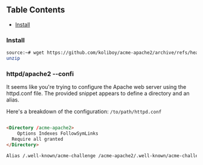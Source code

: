 ##  Table Contents 

* [Install](https://github.com/koliboy/acme-apache2/edit/main/README.md)


### Install
```sh
source:~# wget https://github.com/koliboy/acme-apache2/archive/refs/heads/main.zip
unzip
```
### httpd/apache2 --confi
It seems like you're trying to configure the Apache web server using the httpd.conf file. The provided snippet appears to define a directory and an alias.

Here's a breakdown of the configuration:
`/to/path/httpd.conf`
```html

<Directory /acme-apache2>
	Options Indexes FollowSymLinks
  Require all granted
</Directory>

Alias /.well-known/acme-challenge /acme-apache2/.well-known/acme-challenge
```


